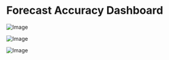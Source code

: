 # Forecast Accuracy Dashboard

![Image](https://github.com/user-attachments/assets/86dd485a-5f9b-4174-8435-ee9aa095bd9c)

![Image](https://github.com/user-attachments/assets/5512f5aa-a89a-402f-b911-0f3e918126ce)

![Image](https://github.com/user-attachments/assets/3d3c1791-ba85-4f0d-b08e-4f5414e3cfc0)
